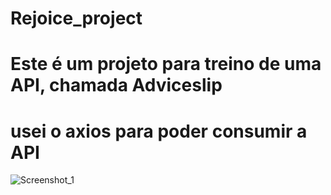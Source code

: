 # Rejoice_project

# Este é um projeto para treino de uma API, chamada Adviceslip
# usei o axios para poder consumir a API

![Screenshot_1](https://github.com/D1ogooo/Rejoice_project/assets/119339116/86d0d93c-816f-448f-8c48-1e5f42d80e7b)
